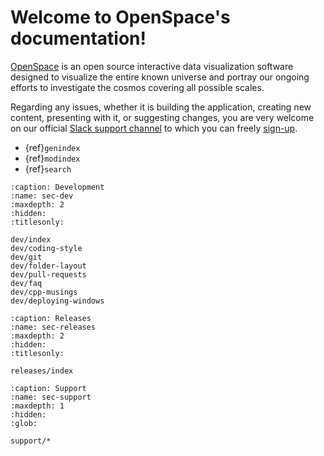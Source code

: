 # Welcome to OpenSpace's documentation!

[OpenSpace](https://openspaceproject.com) is an open source interactive data visualization software designed to visualize the entire known universe and portray our ongoing efforts to investigate the cosmos covering all possible scales.

Regarding any issues, whether it is building the application, creating new content, presenting with it, or suggesting changes, you are very welcome on our official [Slack support channel](https://openspacesupport.slack.com) to which you can freely [sign-up](https://join.slack.com/t/openspacesupport/shared_invite/enQtMjUxNzUyMTQ1ODQxLTRmNDI1YTA4ODkzODUyODE0YjIzODU0NWU1NGY1NWIzZDUzMDgwM2VkYmE1ZGY3MmU2OWI5NzhlN2U3NWU2NTQ).

* {ref}`genindex`
* {ref}`modindex`
* {ref}`search`

```{toctree}
:caption: Development
:name: sec-dev
:maxdepth: 2
:hidden:
:titlesonly:

dev/index
dev/coding-style
dev/git
dev/folder-layout
dev/pull-requests
dev/faq
dev/cpp-musings
dev/deploying-windows
```

```{toctree}
:caption: Releases
:name: sec-releases
:maxdepth: 2
:hidden:
:titlesonly:

releases/index
```

```{toctree}
:caption: Support
:name: sec-support
:maxdepth: 1
:hidden:
:glob:

support/*

```
